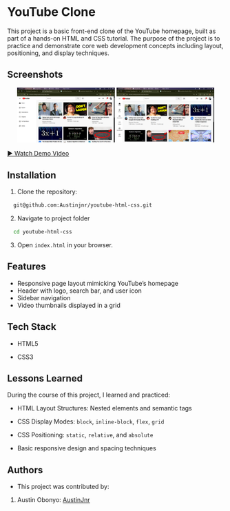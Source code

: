 
# YouTube Clone

This project is a basic front-end clone of the YouTube homepage, built as part of a hands-on HTML and CSS tutorial. The purpose of the project is to practice and demonstrate core web development concepts including layout, positioning, and display techniques.


## Screenshots

<p align="center">
  <img src="snap-shots/snap1.png" alt="Screenshot 1" width="45%">
  <img src="snap-shots/snap2.png" alt="Screenshot 2" width="45%">
</p>

[▶️ Watch Demo Video](snap-shots/demo.mp4)


## Installation

1. Clone the repository:

```bash
  git@github.com:Austinjnr/youtube-html-css.git
```
2. Navigate to project folder

```bash
  cd youtube-html-css
```
3. Open ``` index.html ``` in your browser.
    
## Features

- Responsive page layout mimicking YouTube’s homepage
- Header with logo, search bar, and user icon
- Sidebar navigation
- Video thumbnails displayed in a grid


## Tech Stack

- HTML5

- CSS3


## Lessons Learned

During the course of this project, I learned and practiced:

- HTML Layout Structures: Nested elements and semantic tags
- CSS Display Modes: `block`, `inline-block`, `flex`, `grid`

- CSS Positioning: `static`, `relative`, and `absolute`

- Basic responsive design and spacing techniques

## Authors

  + This project was contributed by:

   1. Austin Obonyo: [AustinJnr](https://github.com/Austinjnr)
